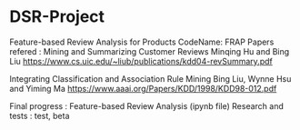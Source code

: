 # DSR-Project
Feature-based Review Analysis for Products
CodeName: FRAP
Papers refered : 
  Mining and Summarizing Customer Reviews
  Minqing Hu and Bing Liu
    https://www.cs.uic.edu/~liub/publications/kdd04-revSummary.pdf

  Integrating Classification and Association Rule Mining
  Bing Liu,  Wynne Hsu and Yiming Ma
    https://www.aaai.org/Papers/KDD/1998/KDD98-012.pdf
    
Final progress : Feature-based Review Analysis (ipynb file)
Research and tests : test, beta
